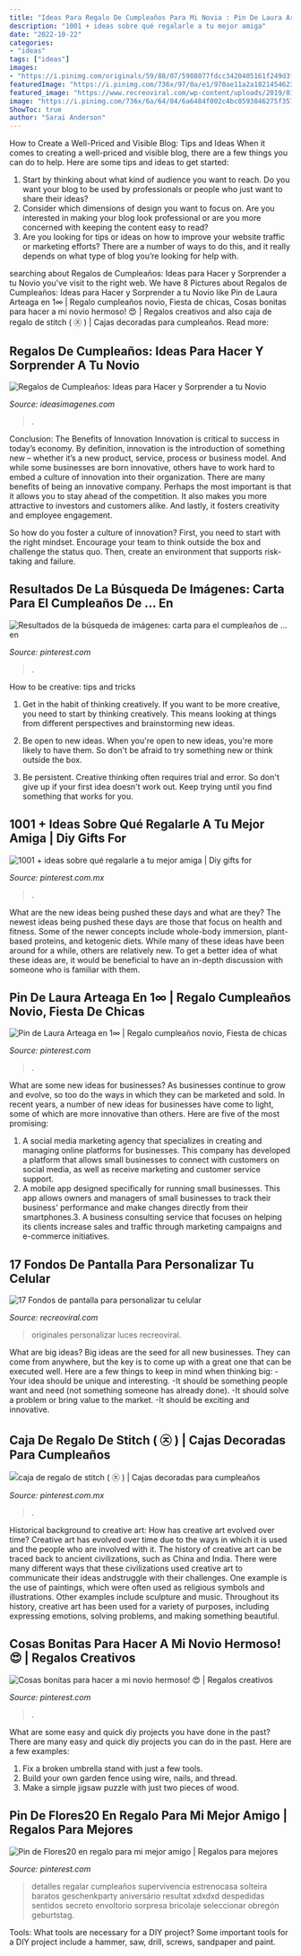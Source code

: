 ```yaml
---
title: "Ideas Para Regalo De Cumpleaños Para Mi Novia : Pin De Laura Arteaga En 1∞"
description: "1001 + ideas sobre qué regalarle a tu mejor amiga"
date: "2022-10-22"
categories:
- "ideas"
tags: ["ideas"]
images:
- "https://i.pinimg.com/originals/59/88/07/5988077fdcc3420405161f249d3f10db.jpg"
featuredImage: "https://i.pinimg.com/736x/97/0a/e1/970ae11a2a18214546233437aed40eb5.jpg"
featured_image: "https://www.recreoviral.com/wp-content/uploads/2019/01/fondo-de-pantalla-recreoviral.com-1.jpg"
image: "https://i.pinimg.com/736x/6a/64/84/6a6484f002c4bc0593846275f357d2db.jpg"
ShowToc: true
author: "Sarai Anderson"
---
```



How to Create a Well-Priced and Visible Blog: Tips and Ideas
When it comes to creating a well-priced and visible blog, there are a few things you can do to help. Here are some tips and ideas to get started: 
1. Start by thinking about what kind of audience you want to reach. Do you want your blog to be used by professionals or people who just want to share their ideas? 
2. Consider which dimensions of design you want to focus on. Are you interested in making your blog look professional or are you more concerned with keeping the content easy to read? 
3. Are you looking for tips or ideas on how to improve your website traffic or marketing efforts? There are a number of ways to do this, and it really depends on what type of blog you’re looking for help with. 

	

		
searching about Regalos de Cumpleaños: Ideas para Hacer y Sorprender a tu Novio you've visit to the right web. We have 8 Pictures about Regalos de Cumpleaños: Ideas para Hacer y Sorprender a tu Novio like Pin de Laura Arteaga en 1∞ | Regalo cumpleaños novio, Fiesta de chicas, Cosas bonitas para hacer a mi novio hermoso! 😍 | Regalos creativos and also caja de regalo de stitch ( ㉨ ) | Cajas decoradas para cumpleaños. Read more:
		
    
## Regalos De Cumpleaños: Ideas Para Hacer Y Sorprender A Tu Novio

<img loading=lazy src="https://ideasimagenes.com/wp-content/uploads/2018/08/RegalosNovio5.jpg" onerror="this.onerror=null;this.src='https://tse3.mm.bing.net/th?id=OIP.uhZsdl0-4n1In6iq-vJ43gHaNK&amp;pid=15.1';" alt="Regalos de Cumpleaños: Ideas para Hacer y Sorprender a tu Novio">

_Source: ideasimagenes.com_

>. 

	

Conclusion: The Benefits of Innovation
Innovation is critical to success in today’s economy. By definition, innovation is the introduction of something new – whether it’s a new product, service, process or business model. And while some businesses are born innovative, others have to work hard to embed a culture of innovation into their organization.
There are many benefits of being an innovative company. Perhaps the most important is that it allows you to stay ahead of the competition. It also makes you more attractive to investors and customers alike. And lastly, it fosters creativity and employee engagement.

So how do you foster a culture of innovation? First, you need to start with the right mindset. Encourage your team to think outside the box and challenge the status quo. Then, create an environment that supports risk-taking and failure.

    
## Resultados De La Búsqueda De Imágenes: Carta Para El Cumpleaños De … En

<img loading=lazy src="https://i.pinimg.com/736x/6a/64/84/6a6484f002c4bc0593846275f357d2db.jpg" onerror="this.onerror=null;this.src='https://tse3.mm.bing.net/th?id=OIP.Gqxo5XiXtPhh__NiTpO7cwHaFj&amp;pid=15.1';" alt="Resultados de la búsqueda de imágenes: carta para el cumpleaños de … en">

_Source: pinterest.com_

>. 

	

How to be creative: tips and tricks
1. Get in the habit of thinking creatively. If you want to be more creative, you need to start by thinking creatively. This means looking at things from different perspectives and brainstorming new ideas.
2. Be open to new ideas. When you're open to new ideas, you're more likely to have them. So don't be afraid to try something new or think outside the box.

3. Be persistent. Creative thinking often requires trial and error. So don't give up if your first idea doesn't work out. Keep trying until you find something that works for you.

    
## 1001 + Ideas Sobre Qué Regalarle A Tu Mejor Amiga | Diy Gifts For

<img loading=lazy src="https://i.pinimg.com/736x/f6/a7/db/f6a7db68fce64b0e28b857baeab8b3ab.jpg" onerror="this.onerror=null;this.src='https://tse1.mm.bing.net/th?id=OIP.yMalV250xPX7_ZqA06S1EgHaLH&amp;pid=15.1';" alt="1001 + ideas sobre qué regalarle a tu mejor amiga | Diy gifts for">

_Source: pinterest.com.mx_

>. 

	

What are the new ideas being pushed these days and what are they?
The newest ideas being pushed these days are those that focus on health and fitness. Some of the newer concepts include whole-body immersion, plant-based proteins, and ketogenic diets. While many of these ideas have been around for a while, others are relatively new. To get a better idea of what these ideas are, it would be beneficial to have an in-depth discussion with someone who is familiar with them.

    
## Pin De Laura Arteaga En 1∞ | Regalo Cumpleaños Novio, Fiesta De Chicas

<img loading=lazy src="https://i.pinimg.com/originals/59/88/07/5988077fdcc3420405161f249d3f10db.jpg" onerror="this.onerror=null;this.src='https://tse4.mm.bing.net/th?id=OIP.lm_OeUlZPCi6iGOeNH2YBgHaNK&amp;pid=15.1';" alt="Pin de Laura Arteaga en 1∞ | Regalo cumpleaños novio, Fiesta de chicas">

_Source: pinterest.com_

>. 

	

What are some new ideas for businesses?
As businesses continue to grow and evolve, so too do the ways in which they can be marketed and sold. In recent years, a number of new ideas for businesses have come to light, some of which are more innovative than others. Here are five of the most promising:
1. A social media marketing agency that specializes in creating and managing online platforms for businesses. This company has developed a platform that allows small businesses to connect with customers on social media, as well as receive marketing and customer service support.
2. A mobile app designed specifically for running small businesses. This app allows owners and managers of small businesses to track their business' performance and make changes directly from their smartphones.3. A business consulting service that focuses on helping its clients increase sales and traffic through marketing campaigns and e-commerce initiatives.
    
## 17 Fondos De Pantalla Para Personalizar Tu Celular

<img loading=lazy src="https://www.recreoviral.com/wp-content/uploads/2019/01/fondo-de-pantalla-recreoviral.com-1.jpg" onerror="this.onerror=null;this.src='https://tse2.mm.bing.net/th?id=OIP.bpUwJ_aTVjOOVIO939vwGQHaNK&amp;pid=15.1';" alt="17 Fondos de pantalla para personalizar tu celular">

_Source: recreoviral.com_

>originales personalizar luces recreoviral. 

	

What are big ideas?
Big ideas are the seed for all new businesses. They can come from anywhere, but the key is to come up with a great one that can be executed well. Here are a few things to keep in mind when thinking big: 
-Your idea should be unique and interesting. 
-It should be something people want and need (not something someone has already done). 
-It should solve a problem or bring value to the market. 
-It should be exciting and innovative.

    
## Caja De Regalo De Stitch ( ㉨ ) | Cajas Decoradas Para Cumpleaños

<img loading=lazy src="https://i.pinimg.com/736x/c8/ed/07/c8ed079210f91a1a9f8116db2586cf72.jpg" onerror="this.onerror=null;this.src='https://tse3.mm.bing.net/th?id=OIP.qPBlJuP3_QtCkUR2qemVpAHaJ4&amp;pid=15.1';" alt="caja de regalo de stitch ( ㉨ ) | Cajas decoradas para cumpleaños">

_Source: pinterest.com.mx_

>. 

	

Historical background to creative art: How has creative art evolved over time?
Creative art has evolved over time due to the ways in which it is used and the people who are involved with it. The history of creative art can be traced back to ancient civilizations, such as China and India. There were many different ways that these civilizations used creative art to communicate their ideas andstruggle with their challenges. One example is the use of paintings, which were often used as religious symbols and illustrations. Other examples include sculpture and music. Throughout its history, creative art has been used for a variety of purposes, including expressing emotions, solving problems, and making something beautiful.

    
## Cosas Bonitas Para Hacer A Mi Novio Hermoso! 😍 | Regalos Creativos

<img loading=lazy src="https://i.pinimg.com/736x/97/0a/e1/970ae11a2a18214546233437aed40eb5.jpg" onerror="this.onerror=null;this.src='https://tse2.mm.bing.net/th?id=OIP.C_LbKByR6zf7Ag3wOJLMVwHaJK&amp;pid=15.1';" alt="Cosas bonitas para hacer a mi novio hermoso! 😍 | Regalos creativos">

_Source: pinterest.com_

>. 

	

What are some easy and quick diy projects you have done in the past?
There are many easy and quick diy projects you can do in the past. Here are a few examples:
1. Fix a broken umbrella stand with just a few tools.
2. Build your own garden fence using wire, nails, and thread.
3. Make a simple jigsaw puzzle with just two pieces of wood.

    
## Pin De Flores20 En Regalo Para Mi Mejor Amigo | Regalos Para Mejores

<img loading=lazy src="https://i.pinimg.com/736x/68/d4/19/68d4193b24c2e204151dac8dbc3a10ec.jpg" onerror="this.onerror=null;this.src='https://tse4.mm.bing.net/th?id=OIP.6Mv7jjpbeIkb2SCJiqnnyQHaJ3&amp;pid=15.1';" alt="Pin de Flores20 en regalo para mi mejor amigo | Regalos para mejores">

_Source: pinterest.com_

>detalles regalar cumpleaños supervivencia estrenocasa solteira baratos geschenkparty aniversário resultat xdxdxd despedidas sentidos secreto envoltorio sorpresa bricolaje seleccionar obregón geburtstag. 

	

Tools: What tools are necessary for a DIY project?
Some important tools for a DIY project include a hammer, saw, drill, screws, sandpaper and paint.

